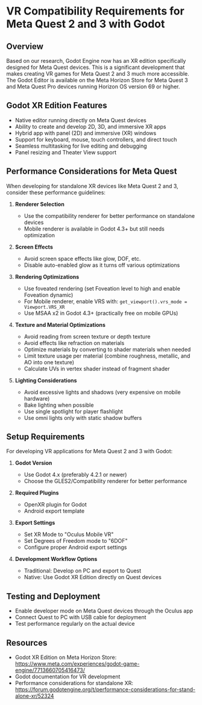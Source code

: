 # VR Compatibility Requirements for Meta Quest 2 and 3 with Godot

## Overview
Based on our research, Godot Engine now has an XR edition specifically designed for Meta Quest devices. This is a significant development that makes creating VR games for Meta Quest 2 and 3 much more accessible. The Godot Editor is available on the Meta Horizon Store for Meta Quest 3 and Meta Quest Pro devices running Horizon OS version 69 or higher.

## Godot XR Edition Features
- Native editor running directly on Meta Quest devices
- Ability to create and develop 2D, 3D, and immersive XR apps
- Hybrid app with panel (2D) and immersive (XR) windows
- Support for keyboard, mouse, touch controllers, and direct touch
- Seamless multitasking for live editing and debugging
- Panel resizing and Theater View support

## Performance Considerations for Meta Quest
When developing for standalone XR devices like Meta Quest 2 and 3, consider these performance guidelines:

1. **Renderer Selection**
   - Use the compatibility renderer for better performance on standalone devices
   - Mobile renderer is available in Godot 4.3+ but still needs optimization

2. **Screen Effects**
   - Avoid screen space effects like glow, DOF, etc.
   - Disable auto-enabled glow as it turns off various optimizations

3. **Rendering Optimizations**
   - Use foveated rendering (set Foveation level to high and enable Foveation dynamic)
   - For Mobile renderer, enable VRS with: `get_viewport().vrs_mode = Viewport.VRS_XR`
   - Use MSAA x2 in Godot 4.3+ (practically free on mobile GPUs)

4. **Texture and Material Optimizations**
   - Avoid reading from screen texture or depth texture
   - Avoid effects like refraction on materials
   - Optimize materials by converting to shader materials when needed
   - Limit texture usage per material (combine roughness, metallic, and AO into one texture)
   - Calculate UVs in vertex shader instead of fragment shader

5. **Lighting Considerations**
   - Avoid excessive lights and shadows (very expensive on mobile hardware)
   - Bake lighting when possible
   - Use single spotlight for player flashlight
   - Use omni lights only with static shadow buffers

## Setup Requirements
For developing VR applications for Meta Quest 2 and 3 with Godot:

1. **Godot Version**
   - Use Godot 4.x (preferably 4.2.1 or newer)
   - Choose the GLES2/Compatibility renderer for better performance

2. **Required Plugins**
   - OpenXR plugin for Godot
   - Android export template

3. **Export Settings**
   - Set XR Mode to "Oculus Mobile VR"
   - Set Degrees of Freedom mode to "6DOF"
   - Configure proper Android export settings

4. **Development Workflow Options**
   - Traditional: Develop on PC and export to Quest
   - Native: Use Godot XR Edition directly on Quest devices

## Testing and Deployment
- Enable developer mode on Meta Quest devices through the Oculus app
- Connect Quest to PC with USB cable for deployment
- Test performance regularly on the actual device

## Resources
- Godot XR Edition on Meta Horizon Store: https://www.meta.com/experiences/godot-game-engine/7713660705416473/
- Godot documentation for VR development
- Performance considerations for standalone XR: https://forum.godotengine.org/t/performance-considerations-for-stand-alone-xr/52324
